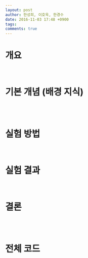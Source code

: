 ```yaml
---
layout: post
author: 한성희, 이호욱, 한경수
date: 2016-11-03 17:48 +0900
tags: 
comments: true
---
```

# 개요

<br>

# 기본 개념 (배경 지식)

<br>
<br>

# 실험 방법

<br>

# 실험 결과



<br>

# 결론

<br>
<br>

# 전체 코드

